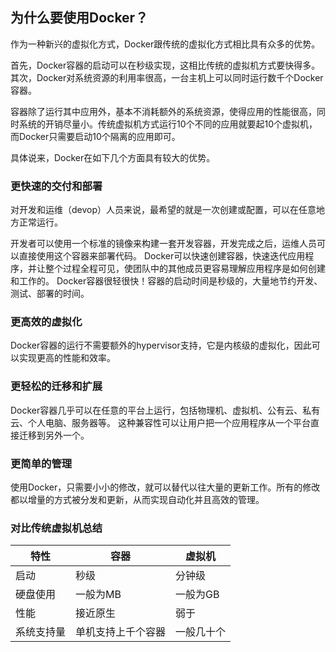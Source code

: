 ## 为什么要使用Docker？
作为一种新兴的虚拟化方式，Docker跟传统的虚拟化方式相比具有众多的优势。

首先，Docker容器的启动可以在秒级实现，这相比传统的虚拟机方式要快得多。
其次，Docker对系统资源的利用率很高，一台主机上可以同时运行数千个Docker容器。

容器除了运行其中应用外，基本不消耗额外的系统资源，使得应用的性能很高，同时系统的开销尽量小。传统虚拟机方式运行10个不同的应用就要起10个虚拟机，而Docker只需要启动10个隔离的应用即可。

具体说来，Docker在如下几个方面具有较大的优势。

### 更快速的交付和部署
对开发和运维（devop）人员来说，最希望的就是一次创建或配置，可以在任意地方正常运行。

开发者可以使用一个标准的镜像来构建一套开发容器，开发完成之后，运维人员可以直接使用这个容器来部署代码。
Docker可以快速创建容器，快速迭代应用程序，并让整个过程全程可见，使团队中的其他成员更容易理解应用程序是如何创建和工作的。
Docker容器很轻很快！容器的启动时间是秒级的，大量地节约开发、测试、部署的时间。

### 更高效的虚拟化
Docker容器的运行不需要额外的hypervisor支持，它是内核级的虚拟化，因此可以实现更高的性能和效率。

### 更轻松的迁移和扩展

Docker容器几乎可以在任意的平台上运行，包括物理机、虚拟机、公有云、私有云、个人电脑、服务器等。
这种兼容性可以让用户把一个应用程序从一个平台直接迁移到另外一个。

### 更简单的管理
使用Docker，只需要小小的修改，就可以替代以往大量的更新工作。所有的修改都以增量的方式被分发和更新，从而实现自动化并且高效的管理。

### 对比传统虚拟机总结
| 特性 | 容器 | 虚拟机 |
| -- | -- | -- |
| 启动 | 秒级 | 分钟级 |
| 硬盘使用 | 一般为MB | 一般为GB |
| 性能 | 接近原生 | 弱于 |
| 系统支持量 | 单机支持上千个容器 | 一般几十个 |
